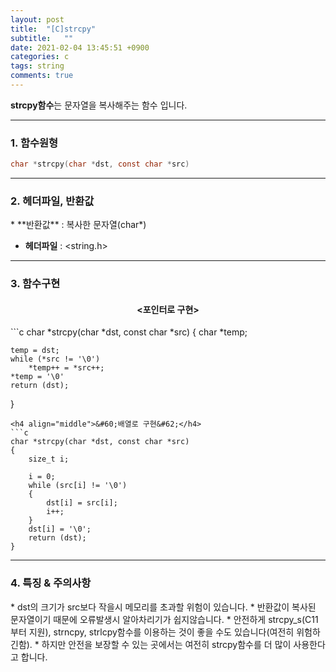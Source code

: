 ```yaml
---
layout: post
title:  "[C]strcpy"
subtitle:   ""
date: 2021-02-04 13:45:51 +0900
categories: c
tags: string
comments: true
---
```


**strcpy함수**는 문자열을 복사해주는 함수 입니다.

* * *
<h3>1. 함수원형</h3>

```c
char *strcpy(char *dst, const char *src)
```

* * *
<h3>2. 헤더파일, 반환값</h3>
* **반환값** : 복사한 문자열(char*)

* **헤더파일** : \<string.h\>

* * *
<h3>3. 함수구현</h3>
<h4 align="middle">&#60;포인터로 구현&#62;</h4>
```c
char *strcpy(char *dst, const char *src)
{
    char *temp;

    temp = dst;
    while (*src != '\0')
        *temp++ = *src++;
    *temp = '\0'
    return (dst);
}
```
<h4 align="middle">&#60;배열로 구현&#62;</h4>
```c
char *strcpy(char *dst, const char *src)
{
    size_t i;

    i = 0;
    while (src[i] != '\0')
    {
        dst[i] = src[i];
        i++;
    }
    dst[i] = '\0';
    return (dst);
}
```
* * *
<h3>4. 특징 & 주의사항</h3>
* dst의 크기가 src보다 작을시 메모리를 초과할 위험이 있습니다.
* 반환값이 복사된 문자열이기 때문에 오류발생시 알아차리기가 쉽지않습니다.
* 안전하게 strcpy_s(C11부터 지원), strncpy, strlcpy함수를 이용하는 것이 좋을 수도 있습니다(여전히 위험하긴함).
* 하지만 안전을 보장할 수 있는 곳에서는 여전히 strcpy함수를 더 많이 사용한다고 합니다.